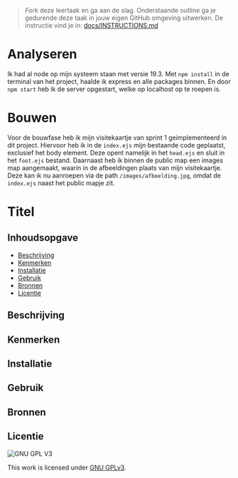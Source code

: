> _Fork_ deze leertaak en ga aan de slag. Onderstaande outline ga je gedurende deze taak in jouw eigen GitHub omgeving uitwerken. De instructie vind je in: [docs/INSTRUCTIONS.md](docs/INSTRUCTIONS.md)


# Analyseren

Ik had al node op mijn systeem staan met versie 19.3. 
Met `npm install` in de terminal van het project, haalde ik express en alle packages binnen. 
En door `npm start` heb ik de server opgestart, welke op localhost op te roepen is.

# Bouwen

Voor de bouwfase heb ik mijn visitekaartje van sprint 1 geimplementeerd in dit project. Hiervoor heb ik in de `index.ejs` mijn bestaande code geplaatst, exclusief het body element. Deze opent namelijk in het `head.ejs` en sluit in het `foot.ejs` bestand.
Daarnaast heb ik binnen de public map een images map aangemaakt, waarin in de afbeeldingen plaats van mijn visitekaartje.
Deze kan ik nu aanroepen via de path `/images/afbeelding.jpg`, omdat de `index.ejs` naast het public mapje zit.


# Titel
<!-- Geef je project een titel en schrijf in één zin wat het is -->

## Inhoudsopgave

  * [Beschrijving](#beschrijving)
  * [Kenmerken](#kenmerken)
  * [Installatie](#installatie)
  * [Gebruik](#gebruik)
  * [Bronnen](#bronnen)
  * [Licentie](#licentie)

## Beschrijving
<!-- In de Beschrijving staat hoe je project er uit ziet, hoe het werkt en wat je er mee kan. -->
<!-- Voeg een mooie poster visual toe 📸 -->
<!-- Voeg een link toe naar Github Pages 🌐-->

## Kenmerken
<!-- Bij Kenmerken staat welke technieken zijn gebruikt en hoe. Wat is de HTML structuur? Wat zijn de belangrijkste dingen in CSS? Wat is er met Javascript gedaan en hoe? Misschien heb je een framwork of library gebruikt? -->

## Installatie

## Gebruik

## Bronnen

## Licentie

![GNU GPL V3](https://www.gnu.org/graphics/gplv3-127x51.png)

This work is licensed under [GNU GPLv3](./LICENSE).
